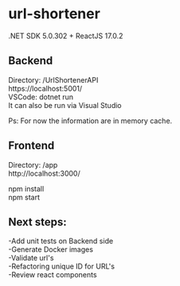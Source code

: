 # url-shortener
.NET SDK 5.0.302 + ReactJS 17.0.2


## Backend
Directory: /UrlShortenerAPI \
https://localhost:5001/ \
VSCode: dotnet run \
It can also be run via Visual Studio

Ps: For now the information are in memory cache.

## Frontend
Directory: /app \
http://localhost:3000/

npm install \
npm start


## Next steps:
-Add unit tests on Backend side \
-Generate Docker images \
-Validate url's \
-Refactoring unique ID for URL's \
-Review react components 
